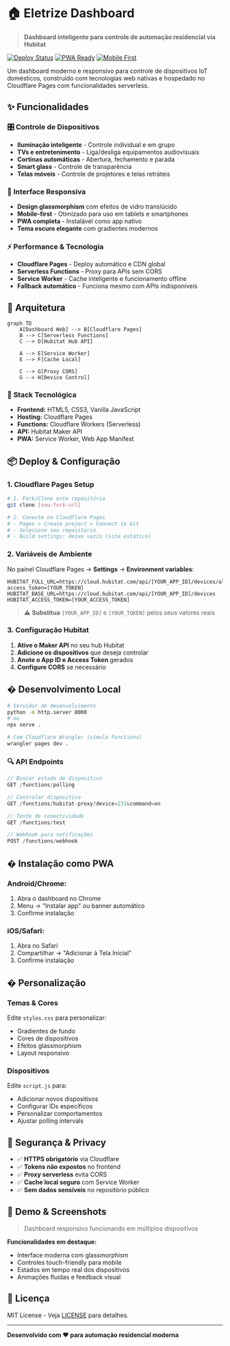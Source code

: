 # 🏠 Eletrize Dashboard

> **Dashboard inteligente para controle de automação residencial via Hubitat**

[![Deploy Status](https://img.shields.io/badge/Cloudflare%20Pages-Deployed-orange)](https://pages.cloudflare.com)
[![PWA Ready](https://img.shields.io/badge/PWA-Ready-green)](https://web.dev/progressive-web-apps/)
[![Mobile First](https://img.shields.io/badge/Mobile-First-blue)](#)

Um dashboard moderno e responsivo para controle de dispositivos IoT domésticos, construído com tecnologias web nativas e hospedado no Cloudflare Pages com funcionalidades serverless.

## ✨ Funcionalidades

### 🎛️ **Controle de Dispositivos**
- **Iluminação inteligente** - Controle individual e em grupo
- **TVs e entretenimento** - Liga/desliga equipamentos audiovisuais  
- **Cortinas automáticas** - Abertura, fechamento e parada
- **Smart glass** - Controle de transparência
- **Telas móveis** - Controle de projetores e telas retráteis

### 📱 **Interface Responsiva**
- **Design glassmorphism** com efeitos de vidro translúcido
- **Mobile-first** - Otimizado para uso em tablets e smartphones
- **PWA completa** - Instalável como app nativo
- **Tema escuro elegante** com gradientes modernos

### ⚡ **Performance & Tecnologia**
- **Cloudflare Pages** - Deploy automático e CDN global
- **Serverless Functions** - Proxy para APIs sem CORS
- **Service Worker** - Cache inteligente e funcionamento offline
- **Fallback automático** - Funciona mesmo com APIs indisponíveis

## 🚀 Arquitetura

```mermaid
graph TD
    A[Dashboard Web] --> B[Cloudflare Pages]
    B --> C[Serverless Functions]
    C --> D[Hubitat Hub API]
    
    A --> E[Service Worker]
    E --> F[Cache Local]
    
    C --> G[Proxy CORS]
    G --> H[Device Control]
```

### 🔧 **Stack Tecnológica**
- **Frontend:** HTML5, CSS3, Vanilla JavaScript
- **Hosting:** Cloudflare Pages
- **Functions:** Cloudflare Workers (Serverless)
- **API:** Hubitat Maker API
- **PWA:** Service Worker, Web App Manifest

## 📦 Deploy & Configuração

### **1. Cloudflare Pages Setup**

```bash
# 1. Fork/Clone este repositório
git clone [seu-fork-url]

# 2. Conecte no Cloudflare Pages
# - Pages > Create project > Connect to Git
# - Selecione seu repositório
# - Build settings: deixe vazio (site estático)
```

### **2. Variáveis de Ambiente**

No painel Cloudflare Pages → **Settings** → **Environment variables**:

```env
HUBITAT_FULL_URL=https://cloud.hubitat.com/api/[YOUR_APP_ID]/devices/all?access_token=[YOUR_TOKEN]
HUBITAT_BASE_URL=https://cloud.hubitat.com/api/[YOUR_APP_ID]/devices  
HUBITAT_ACCESS_TOKEN=[YOUR_ACCESS_TOKEN]
```

> ⚠️ **Substitua** `[YOUR_APP_ID]` e `[YOUR_TOKEN]` pelos seus valores reais

### **3. Configuração Hubitat**

1. **Ative o Maker API** no seu hub Hubitat
2. **Adicione os dispositivos** que deseja controlar
3. **Anote o App ID e Access Token** gerados
4. **Configure CORS** se necessário

## �️ Desenvolvimento Local

```bash
# Servidor de desenvolvimento
python -m http.server 8000
# ou
npx serve .

# Com Cloudflare Wrangler (simula Functions)
wrangler pages dev .
```

### **🔍 API Endpoints**

```javascript
// Buscar estado de dispositivo
GET /functions/polling

// Controlar dispositivo  
GET /functions/hubitat-proxy?device=231&command=on

// Teste de conectividade
GET /functions/test

// Webhook para notificações
POST /functions/webhook
```

## � Instalação como PWA

### **Android/Chrome:**
1. Abra o dashboard no Chrome
2. Menu → "Instalar app" ou banner automático
3. Confirme instalação

### **iOS/Safari:**
1. Abra no Safari
2. Compartilhar → "Adicionar à Tela Inicial"
3. Confirme instalação

## � Personalização

### **Temas & Cores**
Edite `styles.css` para personalizar:
- Gradientes de fundo
- Cores de dispositivos  
- Efeitos glassmorphism
- Layout responsivo

### **Dispositivos**
Edite `script.js` para:
- Adicionar novos dispositivos
- Configurar IDs específicos
- Personalizar comportamentos
- Ajustar polling intervals

## 🔐 Segurança & Privacy

- ✅ **HTTPS obrigatório** via Cloudflare
- ✅ **Tokens não expostos** no frontend
- ✅ **Proxy serverless** evita CORS
- ✅ **Cache local seguro** com Service Worker
- ✅ **Sem dados sensíveis** no repositório público

## 🌟 Demo & Screenshots

> Dashboard responsivo funcionando em múltiplos dispositivos

**Funcionalidades em destaque:**
- Interface moderna com glassmorphism
- Controles touch-friendly para mobile
- Estados em tempo real dos dispositivos
- Animações fluidas e feedback visual

## 📄 Licença

MIT License - Veja [LICENSE](LICENSE) para detalhes.

---

**Desenvolvido com ❤️ para automação residencial moderna**